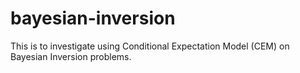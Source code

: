 # bayesian-inversion

This is to investigate using Conditional Expectation Model (CEM) on Bayesian Inversion problems.